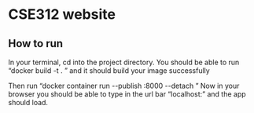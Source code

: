# CSE312 website

## How to run 

In your terminal, cd into the project directory. You should be able to run “docker build -t <imagename> . ” and it should build your image successfully

Then run “docker container run --publish <localport>:8000 --detach <imagename>” 
Now in your browser you should be able to type in the url bar “localhost:<localport>” and the app should load.

